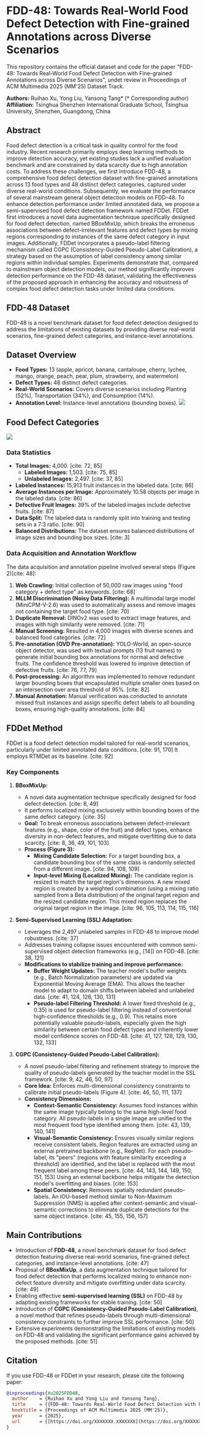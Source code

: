 # FDD-48: Towards Real-World Food Defect Detection with Fine-grained Annotations across Diverse Scenarios

This repository contains the official dataset and code for the paper "FDD-48: Towards Real-World Food Defect Detection with Fine-grained Annotations across Diverse Scenarios", undet review in Proceedings of ACM Multimedia 2025 (MM'25) Dataset Track.

**Authors:** Ruihao Xu, Yong Liu, Yansong Tang* (* Corresponding author)
**Affiliation:** Tsinghua Shenzhen International Graduate School, Tsinghua University, Shenzhen, Guangdong, China

## Abstract

Food defect detection is a critical task in quality control for the food industry. Recent research primarily employs deep learning methods to improve detection accuracy, yet existing studies lack a unified evaluation benchmark and are constrained by data scarcity due to high annotation costs. To address these challenges, we first introduce FDD-48, a comprehensive food defect detection dataset with fine-grained annotations across 13 food types and 48 distinct defect categories, captured under diverse real-world conditions. Subsequently, we evaluate the performance of several mainstream general object detection models on FDD-48. To enhance detection performance under limited annotated data, we propose a semi-supervised food defect detection framework named FDDet. FDDet first introduces a novel data augmentation technique specifically designed for food defect detection, named BBoxMixUp, which breaks the erroneous associations between defect-irrelevant features and defect types by mixing regions corresponding to instances of the same defect category in input images. Additionally, FDDet incorporates a pseudo-label filtering mechanism called CGPC (Consistency-Guided Pseudo-Label Calibration), a strategy based on the assumption of label consistency among similar regions within individual samples. Experiments demonstrate that, compared to mainstream object detection models, our method significantly improves detection performance on the FDD-48 dataset, validating the effectiveness of the proposed approach in enhancing the accuracy and robustness of complex food defect detection tasks under limited data conditions.

## FDD-48 Dataset

FDD-48 is a novel benchmark dataset for food defect detection designed to address the limitations of existing datasets by providing diverse real-world scenarios, fine-grained defect categories, and instance-level annotations.

## Dataset Overview
* **Food Types:** 13 (apple, apricot, banana, cantaloupe, cherry, lychee, mango, orange, peach, pear, plum, strawberry, and watermelon)
* **Defect Types:** 48 distinct defect categories.
* **Real-World Scenarios:** Covers diverse scenarios including Planting (52%), Transportation (34%), and Consumption (14%).
* **Annotation Level:** Instance-level annotations (bounding boxes).
![](./README_image/dataset.jpg)

## Food Defect Categories

![](./README_image/datasetinfo.jpg)

### Data Statistics

* **Total Images:** 4,000. [cite: 72, 85]
    * **Labeled Images:** 1,503. [cite: 75, 85]
    * **Unlabeled Images:** 2,497. [cite: 37, 85]
* **Labeled Instances:** 15,913 fruit instances in the labeled data. [cite: 86]
* **Average Instances per Image:** Approximately 10.58 objects per image in the labeled data. [cite: 86]
* **Defective Fruit Images:** 39% of the labeled images include defective fruits. [cite: 87]
* **Data Split:** The labeled data is randomly split into training and testing sets in a 7:3 ratio. [cite: 90]
* **Balanced Distributions:** The dataset ensures balanced distributions of image sizes and bounding box sizes. [cite: 3]

### Data Acquisition and Annotation Workflow

The data acquisition and annotation pipeline involved several steps (Figure 2)[cite: 48]:
1.  **Web Crawling:** Initial collection of 50,000 raw images using "food category + defect type" as keywords. [cite: 68]
2.  **MLLM Discrimination (Noisy Data Filtering):** A multimodal large model (MiniCPM-V-2.6) was used to automatically assess and remove images not containing the target food type. [cite: 70]
3.  **Duplicate Removal:** DINOv2 was used to extract image features, and images with high similarity were removed. [cite: 71]
4.  **Manual Screening:** Resulted in 4,000 images with diverse scenes and balanced food categories. [cite: 72]
5.  **Pre-annotation (OVD Pre-annotation):** YOLO-World, an open-source object detector, was used with textual prompts (13 fruit names) to generate initial bounding box annotations for normal and defective fruits. The confidence threshold was lowered to improve detection of defective fruits. [cite: 76, 77, 79]
6.  **Post-processing:** An algorithm was implemented to remove redundant larger bounding boxes that encapsulated multiple smaller ones based on an intersection over area threshold of 95%. [cite: 82]
7.  **Manual Annotation:** Manual verification was conducted to annotate missed fruit instances and assign specific defect labels to all bounding boxes, ensuring high-quality annotations. [cite: 84]

## FDDet Method

FDDet is a food defect detection model tailored for real-world scenarios, particularly under limited annotated data conditions. [cite: 91, 170] It employs RTMDet as its baseline. [cite: 92]

### Key Components

1.  **BBoxMixUp:**
    * A novel data augmentation technique specifically designed for food defect detection. [cite: 8, 49]
    * It performs localized mixing exclusively within bounding boxes of the same defect category. [cite: 35]
    * **Goal:** To break erroneous associations between defect-irrelevant features (e.g., shape, color of the fruit) and defect types, enhance diversity in non-defect features, and mitigate overfitting due to data scarcity. [cite: 8, 36, 49, 101, 103]
    * **Process (Figure 3):**
        * **Mixing Candidate Selection:** For a target bounding box, a candidate bounding box of the same class is randomly selected from a different image. [cite: 94, 108, 109]
        * **Input-level Mixing (Localized Mixing):** The candidate region is resized to match the target region's dimensions. A new mixed region is created by a weighted combination (using a mixing ratio sampled from a Beta distribution) of the original target region and the resized candidate region. This mixed region replaces the original target region in the image. [cite: 96, 105, 113, 114, 115, 116]

2.  **Semi-Supervised Learning (SSL) Adaptation:**
    * Leverages the 2,497 unlabeled samples in FDD-48 to improve model robustness. [cite: 37]
    * Addresses training collapse issues encountered with common semi-supervised object detection frameworks (e.g., [14]) on FDD-48. [cite: 38, 121]
    * **Modifications to stabilize training and improve performance:**
        * **Buffer Weight Updates:** The teacher model's buffer weights (e.g., Batch Normalization parameters) are updated via Exponential Moving Average (EMA). This allows the teacher model to adapt to domain shifts between labeled and unlabeled data. [cite: 41, 124, 126, 130, 131]
        * **Pseudo-label Filtering Threshold:** A lower fixed threshold (e.g., 0.35) is used for pseudo-label filtering instead of conventional high-confidence thresholds (e.g., 0.9). This retains more potentially valuable pseudo-labels, especially given the high similarity between certain food defect types and inherently lower model confidence scores on FDD-48. [cite: 41, 127, 128, 129, 130, 132, 133]

3.  **CGPC (Consistency-Guided Pseudo-Label Calibration):**
    * A novel pseudo-label filtering and refinement strategy to improve the quality of pseudo-labels generated by the teacher model in the SSL framework. [cite: 9, 42, 46, 50, 97]
    * **Core Idea:** Enforces multi-dimensional consistency constraints to calibrate initial pseudo-labels (Figure 4). [cite: 46, 50, 111, 137]
    * **Consistency Dimensions:**
        * **Context-Semantic Consistency:** Assumes food instances within the same image typically belong to the same high-level food category. All pseudo-labels in a single image are unified to the most frequent food type identified among them. [cite: 43, 139, 140, 141]
        * **Visual-Semantic Consistency:** Ensures visually similar regions receive consistent labels. Region features are extracted using an external pretrained backbone (e.g., RegNet). For each pseudo-label, its "peers" (regions with feature similarity exceeding a threshold) are identified, and the label is replaced with the most frequent label among these peers. [cite: 44, 143, 144, 149, 150, 151, 153] Using an external backbone helps mitigate the detection model's overfitting and biases. [cite: 153]
        * **Spatial Consistency:** Removes spatially redundant pseudo-labels. An IOU-based method similar to Non-Maximum Suppression (NMS) is applied after context-semantic and visual-semantic corrections to eliminate duplicate detections for the same object instance. [cite: 45, 155, 156, 157]

## Main Contributions

* Introduction of **FDD-48**, a novel benchmark dataset for food defect detection featuring diverse real-world scenarios, fine-grained defect categories, and instance-level annotations. [cite: 47]
* Proposal of **BBoxMixUp**, a data augmentation technique tailored for food defect detection that performs localized mixing to enhance non-defect feature diversity and mitigate overfitting under data scarcity. [cite: 49]
* Enabling effective **semi-supervised learning (SSL)** on FDD-48 by adapting existing frameworks for stable training. [cite: 50]
* Introduction of **CGPC (Consistency-Guided Pseudo-Label Calibration)**, a novel method that refines pseudo-labels through multi-dimensional consistency constraints to further improve SSL performance. [cite: 50]
* Extensive experiments demonstrating the limitations of existing models on FDD-48 and validating the significant performance gains achieved by the proposed methods. [cite: 51]

## Citation

If you use FDD-48 or FDDet in your research, please cite the following paper:

```bibtex
@inproceedings{Xu2025FDD48,
  author    = {Ruihao Xu and Yong Liu and Yansong Tang},
  title     = {{FDD-48: Towards Real-World Food Defect Detection with Fine-grained Annotations across Diverse Scenarios}},
  booktitle = {Proceedings of ACM Multimedia 2025 (MM'25)},
  year      = {2025},
  url       = {[https://doi.org/XXXXXXX.XXXXXXX](https://doi.org/XXXXXXX.XXXXXXX)}
}
